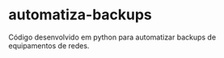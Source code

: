 # automatiza-backups
Código desenvolvido em python para automatizar backups de equipamentos de redes.
